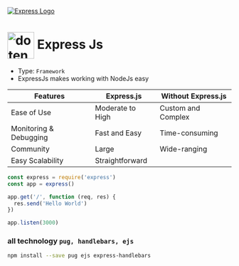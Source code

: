 [![Express Logo](https://i.cloudup.com/zfY6lL7eFa-3000x3000.png)](http://expressjs.com/)

# <img align='center' src="https://skillicons.dev/icons?i=express" alt="dotenv" title="dotenv" width='60'> Express Js

- Type: `Framework`
- ExpressJs makes working with NodeJs easy

| Features           | Express.js                | Without Express.js       |
|--------------------|---------------------------|--------------------------|
| Ease of Use        | Moderate to High          | Custom and Complex       |
| Monitoring & Debugging | Fast and Easy        | Time-consuming           |
| Community          | Large                     | Wide-ranging             |
| Easy Scalability   | Straightforward           | 

```js
const express = require('express')
const app = express()

app.get('/', function (req, res) {
  res.send('Hello World')
})

app.listen(3000)
```

### all technology `pug, handlebars, ejs`
```bash
npm install --save pug ejs express-handlebars
```
